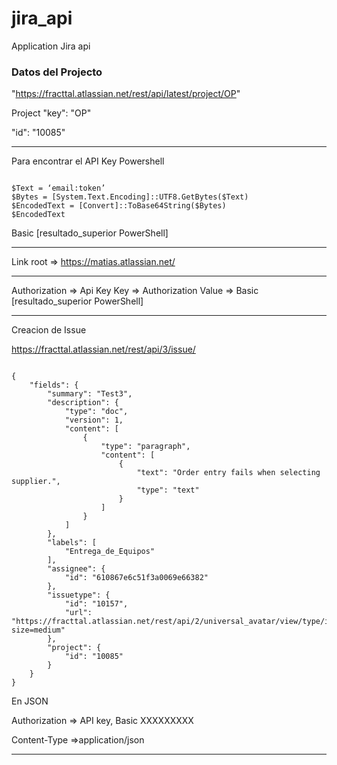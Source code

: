 # jira_api
Application Jira api

### Datos del Projecto 
"https://fracttal.atlassian.net/rest/api/latest/project/OP"

Project "key": "OP"

"id": "10085"

*****************************************************************************************
Para encontrar el API Key
Powershell

```

$Text = ‘email:token’
$Bytes = [System.Text.Encoding]::UTF8.GetBytes($Text)
$EncodedText = [Convert]::ToBase64String($Bytes)
$EncodedText

```

Basic [resultado_superior PowerShell]

*****************************************************************************************
Link root => https://matias.atlassian.net/

*****************************************************************************************

Authorization => Api Key
Key => Authorization
Value => Basic [resultado_superior PowerShell]

*****************************************************************************************
Creacion de Issue

https://fracttal.atlassian.net/rest/api/3/issue/

```

{
    "fields": {
        "summary": "Test3",
        "description": {
            "type": "doc",
            "version": 1,
            "content": [
                {
                    "type": "paragraph",
                    "content": [
                        {
                            "text": "Order entry fails when selecting supplier.",
                            "type": "text"
                        }
                    ]
                }
            ]
        },
        "labels": [
            "Entrega_de_Equipos"
        ],
        "assignee": {
            "id": "610867e6c51f3a0069e66382"
        },
        "issuetype": {
            "id": "10157",
            "url": "https://fracttal.atlassian.net/rest/api/2/universal_avatar/view/type/issuetype/avatar/10318?size=medium"
        },
        "project": {
            "id": "10085"
        }
    }
}

```

En JSON

Authorization => API key, Basic XXXXXXXXX

Content-Type =>application/json
*****************************************************************************************


